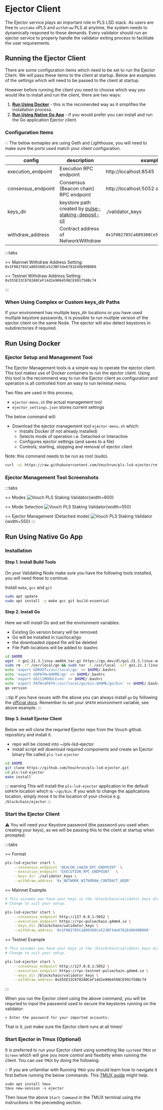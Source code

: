 # Ejector Client 

The Ejector service plays an important role in PLS LSD stack. As users are free to `unstake` vPLS and `withdraw` PLS at anytime, the system needs to dynamically responed to these demands. Every validator should run an ejector service to properly handle the validator exiting process to facilitate the user requirements. 

## Running the Ejector Client

There are some configuration items which need to be set to run the Ejector Client. We will pass these items to the client at startup. Below are examples of the settings which will need to be passed to the client at startup. 

However before running the client you need to choose which way you would like to install and run the client, there are two ways:

1. [**Run Using Docker**](#run-using-docker) - this is the recomended way as it simplifies the installation process.
2. [**Run Using Native Go App**](#run-using-native-go-app) - if you would prefer you can install and run the Go application Ejector client.


### Configuration Items

:bulb: The below exmaples are using Geth and Lighthouse, you will need to make sure the ports used match your client configuration. 

| config             | description                                                                                                 | example value                                |
| ------------------ | ----------------------------------------------------------------------------------------------------------- | -------------------------------------------- |
| execution_endpoint | Execution RPC endpoint                                                                                      | http://localhost:8545                        |
| consensus_endpoint | Consensus (Beacon chain) RPC endpoint                                                                       | http://localhost:5052 or public RPC          |
| keys_dir           | keystore path created by [pulse-staking-deposit-cli](https://github.com/Vouchrun/pulse-staking-deposit-cli) | ./validator_keys                             |
| withdraw_address   | Contract address of NetworkWithdraw                                                                         | `0x1F082785Ca889388Ce523BF3de6781E40b99B060` |


:::tabs

== Mainnet
Withdraw Address Setting: ```0x1F082785Ca889388Ce523BF3de6781E40b99B060```


== Testnet
Withdraw Address Setting: ```0x555E33C8782A0CeF14d2e9064598CE991f58Bc74```

:::

### When Using Complex or Custom keys_dir Paths
If your environment has mulitple keys_dir locations or you have used multiple keystore passwords, it is possible to run mulitple version of the ejector client on the same Node. The ejector will also detect keystores in subdirectories if required.


## Run Using Docker

### Ejector Setup and Management Tool

The Ejector Management tools is a simple way to operate the ejector client. This tool makes use of Docker containers to run the ejector client.
Using this tool is the recommend way to run the Ejector client as configuration and operation is all controlled from an easy to run terminal menu. 

Two files are used in this process; 
- `ejector-menu.sh` the actual management tool
- `ejector_settings.json` stores current settings

The below command will:
- Download the ejector management tool `ejector-menu.sh` which:
  - Installs Docker (if not already installed)
  - Selects mode of operation i.e. Detached or Interactive
  - Configures ejector settings (and saves to a file)
  - Controls; starting, stopping and removal of ejector client

Note: this command needs to be run as root (sudo).

```bash
curl -sL https://raw.githubusercontent.com/Vouchrun/pls-lsd-ejector/refs/heads/main/ejector-menu.sh > ejector-menu.sh; sudo chmod +x ejector-menu.sh && sudo ./ejector-menu.sh
```



### Ejector Management Tool Screenshots

:::tabs

== Modes
![Vouch PLS Staking Validator](/validator/ejector_tool_welcome.png){width=600}


== Mode Selection
![Vouch PLS Staking Validator](/validator/ejector_mode_select.png){width=550}

== Ejector Management (Detached mode)
![Vouch PLS Staking Validator](/validator/ejector_control.png){width=550}
:::





## Run Using Native Go App

### Installation


#### Step 1. Install Build Tools
On your Validating Node make sure you have the following tools installed, you will need these to continue.

Install `make`, `gcc` and `git`

```bash
sudo apt update
sudo apt install -y make gcc git build-essential
```

#### Step 2. Install Go
Here we will install Go and set the environment variables:
- Existing Go version binary will be removed
- Go will be installed in /usr/local/go
- the downloaded zipped file will be deleted
- File Path locations will be added to .bashrc

```bash
cd $HOME
wget -O go1.21.3.linux-amd64.tar.gz https://go.dev/dl/go1.21.3.linux-amd64.tar.gz
sudo rm -rf /usr/local/go && sudo tar -C /usr/local -xzf go1.21.3.linux-amd64.tar.gz && rm go1.21.3.linux-amd64.tar.gz
echo 'export GOROOT=/usr/local/go' >> $HOME/.bashrc
echo 'export GOPATH=$HOME/go' >> $HOME/.bashrc
echo 'export GO111MODULE=on' >> $HOME/.bashrc
echo 'export PATH=$PATH:/usr/local/go/bin:$HOME/go/bin' >> $HOME/.bashrc && . $HOME/.bashrc
go version
```

:::tip If you have issues with the above you can always install `go` by following the [official docs](https://golang.org/doc/install). Remember to set your `$PATH` environment variable, see above example.
:::


#### Step 3. Install Ejector Client
Below we will clone the requried Ejector repo from the Vouch github repository and install it.
- repo will be cloned into ~/pls-lsd-ejector
- install script will download required components and create an Ejector binary file called `pls-lsd-ejector`

```bash
cd $HOME
git clone https://github.com/Vouchrun/pls-lsd-ejector.git
cd pls-lsd-ejector
make install
```

::: warning This will install the `pls-lsd-ejector` application in the default `GOPATH` location which is `~/go/bin`. If you wish to change the applications location, simply move it to the location of your choice e.g. `/blockchain/ejector`
:::

### Start the Ejector Client

:warning: You will need your Keystore password (the password you used when creating your keys), as we will be passing this to the client at startup when prompted.  


:::tabs

== Format
```bash
pls-lsd-ejector start \
    --consensus_endpoint 'BEACON_CHAIN_RPC_ENDPOINT' \
    --execution_endpoint 'EXECUTION_RPC_ENDPOINT'  \
    --keys_dir ./validator_keys \
    --withdraw_address '0x_NETWORK_WITHDRAW_CONTRACT_ADDR'
```


== Mainnet Example
```bash
# This assumes you have your keys in the /blockchain/validator_keys dir
# Change to suit your setup.

pls-lsd-ejector start \
    --consensus_endpoint http://127.0.0.1:5052 \
    --execution_endpoint https://rpc-pulsechain.g4mm4.io \
    --keys_dir /blockchain/validator_keys \
    --withdraw_address '0x1F082785Ca889388Ce523BF3de6781E40b99B060'
```

== Testnet Example
```bash
# This assumes you have your keys in the /blockchain/validator_keys dir
# Change to suit your setup.

pls-lsd-ejector start \
    --consensus_endpoint http://127.0.0.1:5052 \
    --execution_endpoint https://rpc-testnet-pulsechain.g4mm4.io \
    --keys_dir /blockchain/validator_keys \
    --withdraw_address 0x555E33C8782A0CeF14d2e9064598CE991f58Bc74
```
:::

When you run the Ejector client using the above command, you will be requried to input the password used to secure the keystores running on the validator:

`> Enter the password for your imported accounts:`

That is it, just make sure the Ejector client runs at all times!

### Start Ejector in Tmux (Optional)
It is preferred to run your Ejector client using something like `systemd` `TMUX` or `Screen` which will give you more control and flexibilty when running the client. You can use `TMUX` by doing the following: 

:bulb: 
If you are unfamiliar with Running `TMUX` you should learn how to navigate it first before running the below commands.
This [TMUX guide](https://tmuxcheatsheet.com/) might help.

```
sudo apt install tmux
tmux new-session -s ejector
```
Then Issue the above `Start Command` in the TMUX terminal using the instructions in the preceeding section.




